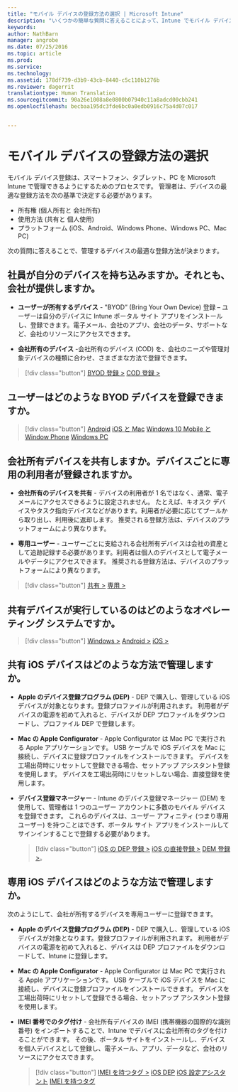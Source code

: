 ```yaml
---
title: "モバイル デバイスの登録方法の選択 | Microsoft Intune"
description: "いくつかの簡単な質問に答えることによって、Intune でモバイル デバイスを登録する方法を決定する"
keywords: 
author: NathBarn
manager: angrobe
ms.date: 07/25/2016
ms.topic: article
ms.prod: 
ms.service: 
ms.technology: 
ms.assetid: 178df739-d3b9-43cb-8440-c5c110b1276b
ms.reviewer: dagerrit
translationtype: Human Translation
ms.sourcegitcommit: 90a26e1008a8e0800b07940c11a8adcd00cbb241
ms.openlocfilehash: becbaa195dc3fde6bc0a0edb0916c75a4d07c017


---
```


# モバイル デバイスの登録方法の選択

モバイル デバイス登録は、スマートフォン、タブレット、PC を Microsoft Intune で管理できるようにするためのプロセスです。 管理者は、デバイスの最適な登録方法を次の基準で決定する必要があります。

 -  所有権 (個人所有と 会社所有)
 -  使用方法 (共有と 個人使用)
 -  プラットフォーム (iOS、Android、Windows Phone、Windows PC、Mac PC)

次の質問に答えることで、管理するデバイスの最適な登録方法が決まります。

## **社員が自分のデバイスを持ち込みますか。それとも、会社が提供しますか。**

  - **ユーザーが所有するデバイス** - "BYOD” (Bring Your Own Device) 登録 – ユーザーは自分のデバイスに Intune ポータル サイト アプリをインストールし、登録できます。電子メール、会社のアプリ、会社のデータ、サポートなど、会社のリソースにアクセスできます。  

  - **会社所有のデバイス** -会社所有のデバイス (COD) を、会社のニーズや管理対象デバイスの種類に合わせ、さまざまな方法で登録できます。

> [!div class="button"]
[BYOD 登録 >](#what-byod-devices-can-your-users-enroll)   [COD 登録 >](#are-your-company-owned-devices-shared-or-do-they-have-dedicated-users)

## **ユーザーはどのような BYOD デバイスを登録できますか。**

> [!div class="button"]
[Android](/intune/deploy-use/set-up-android-management-with-microsoft-intune) [iOS と Mac](/intune/deploy-use/set-up-ios-and-mac-management-with-microsoft-intune) [Windows 10 Mobile と Window Phone](/intune/deploy-use/set-up-windows-phone-management-with-microsoft-intune) [Windows PC](/intune/deploy-use/set-up-windows-device-management-with-microsoft-intune)

## **会社所有デバイスを共有しますか。デバイスごとに専用の利用者が登録されますか。**

- **会社所有のデバイスを共有** - デバイスの利用者が 1 名ではなく、通常、電子メールにアクセスできるように設定されません。 たとえば、キオスク デバイスやタスク指向デバイスなどがあります。利用者が必要に応じてプールから取り出し、利用後に返却します。 推奨される登録方法は、デバイスのプラットフォームにより異なります。

- **専用ユーザー** - ユーザーごとに支給される会社所有デバイスは会社の資産として追跡記録する必要があります。利用者は個人のデバイスとして電子メールやデータにアクセスできます。 推奨される登録方法は、デバイスのプラットフォームにより異なります。

> [!div class="button"]
[共有 >](#what-operating-system-are-your-shared-devices-running)   [専用 >](#how-will-you-manage-dedicated-ios-devices)


## **共有デバイスが実行しているのはどのようなオペレーティング システムですか。**

  > [!div class="button"]
  [Windows >](/intune/deploy-use/enroll-corporate-owned-devices-with-the-device-enrollment-manager-in-microsoft-intune) [Android >](/intune/deploy-use/enroll-corporate-owned-devices-with-the-device-enrollment-manager-in-microsoft-intune) [iOS >](#how-will-you-manage-shared-ios-devices)

## **共有 iOS デバイスはどのような方法で管理しますか。**

- **Apple のデバイス登録プログラム (DEP)** - DEP で購入し、管理している iOS デバイスが対象となります。登録プロファイルが利用されます。 利用者がデバイスの電源を初めて入れると、デバイスが DEP プロファイルをダウンロードし、プロファイル DEP で登録します。

- **Mac の Apple Configurator** - Apple Configurator は Mac PC で実行される Apple アプリケーションです。 USB ケーブルで iOS デバイスを Mac に接続し、デバイスに登録プロファイルをインストールできます。 デバイスを工場出荷時にリセットして登録できる場合、セットアップ アシスタント登録を使用します。 デバイスを工場出荷時にリセットしない場合、直接登録を使用します。

- **デバイス登録マネージャー** - Intune のデバイス登録マネージャー (DEM) を使用して、管理者は 1 つのユーザー アカウントに多数のモバイル デバイスを登録できます。 これらのデバイスは、ユーザー アフィニティ (つまり専用ユーザー) を持つことはできず、ポータル サイト アプリをインストールしてサインインすることで登録する必要があります。

  > [!div class="button"]
  [iOS の DEP 登録 >](/intune/deploy-use/ios-device-enrollment-program-in-microsoft-intune) [iOS の直接登録 >](/intune/deploy-use/ios-direct-enrollment-in-microsoft-intune)  [DEM 登録 >](/intune/deploy-use/enroll-corporate-owned-devices-with-the-device-enrollment-manager-in-microsoft-intune)。

## **専用 iOS デバイスはどのような方法で管理しますか。**

次のようにして、会社が所有するデバイスを専用ユーザーに登録できます。

- **Apple のデバイス登録プログラム (DEP)** - DEP で購入し、管理している iOS デバイスが対象となります。登録プロファイルが利用されます。 利用者がデバイスの電源を初めて入れると、デバイスは DEP プロファイルをダウンロードして、Intune に登録します。

- **Mac の Apple Configurator** - Apple Configurator は Mac PC で実行される Apple アプリケーションです。 USB ケーブルで iOS デバイスを Mac に接続し、デバイスに登録プロファイルをインストールできます。 デバイスを工場出荷時にリセットして登録できる場合、セットアップ アシスタント登録を使用します。

- **IMEI 番号でのタグ付け** - 会社所有デバイスの IMEI (携帯機器の国際的な識別番号) をインポートすることで、Intune でデバイスに会社所有のタグを付けることができます。 その後、ポータル サイトをインストールし、デバイスを個人デバイスとして登録し、電子メール、アプリ、データなど、会社のリソースにアクセスできます。

  > [!div class="button"]
  [IMEI を持つタグ >](/intune/deploy-use/specify-corporate-owned-devices-with-international-mobile-equipment-identity-imei-numbers) [iOS DEP](/intune/deploy-use/ios-device-enrollment-program-in-microsoft-intune) [iOS 設定アシスタント](/intune/deploy-use/ios-setup-assistant-enrollment-in-microsoft-intune) [IMEI を持つタグ](/intune/deploy-use/specify-corporate-owned-devices-with-international-mobile-equipment-identity-imei-numbers)



<!--HONumber=Aug16_HO2-->


